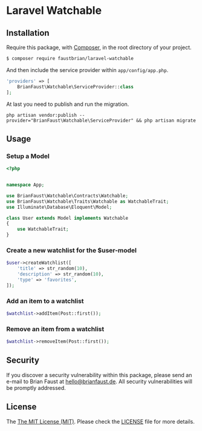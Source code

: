 # Laravel Watchable

## Installation

Require this package, with [Composer](https://getcomposer.org/), in the root directory of your project.

``` bash
$ composer require faustbrian/laravel-watchable
```

And then include the service provider within `app/config/app.php`.

``` php
'providers' => [
    BrianFaust\Watchable\ServiceProvider::class
];
```

At last you need to publish and run the migration.
```
php artisan vendor:publish --provider="BrianFaust\Watchable\ServiceProvider" && php artisan migrate
```

## Usage

### Setup a Model
``` php
<?php


namespace App;

use BrianFaust\Watchable\Contracts\Watchable;
use BrianFaust\Watchable\Traits\Watchable as WatchableTrait;
use Illuminate\Database\Eloquent\Model;

class User extends Model implements Watchable
{
    use WatchableTrait;
}

```

### Create a new watchlist for the $user-model
``` php
$user->createWatchlist([
    'title' => str_random(10),
    'description' => str_random(10),
    'type' => 'favorites',
]);
```

### Add an item to a watchlist
``` php
$watchlist->addItem(Post::first());
```

### Remove an item from a watchlist
``` php
$watchlist->removeItem(Post::first());
```

## Security

If you discover a security vulnerability within this package, please send an e-mail to Brian Faust at hello@brianfaust.de. All security vulnerabilities will be promptly addressed.

## License

The [The MIT License (MIT)](LICENSE). Please check the [LICENSE](LICENSE) file for more details.
